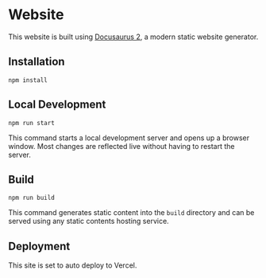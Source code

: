 # Website

This website is built using [Docusaurus 2](https://docusaurus.io/), a modern static website generator.

## Installation

```console
npm install
```

## Local Development

```console
npm run start
```

This command starts a local development server and opens up a browser window. Most changes are reflected live without
having to restart the server.

## Build

```console
npm run build
```

This command generates static content into the `build` directory and can be served using any static contents hosting
service.

## Deployment

This site is set to auto deploy to Vercel.
